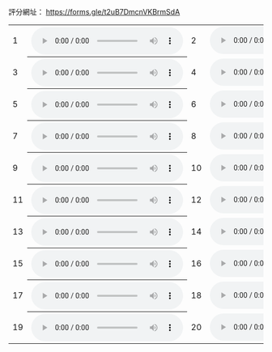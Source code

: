 評分網址：
<a href="https://forms.gle/e6PiGo6iJpQqQfW38" target="_blank">https://forms.gle/t2uB7DmcnVKBrmSdA</a>

<!-- CP -->
<!-- https://eric551130.github.io/MOS_ver1/MOS_WAV/CP/1.wav -->
<!-- https://eric551130.github.io/MOS_ver1/MOS_WAV/CP/2.wav -->
<!-- https://eric551130.github.io/MOS_ver1/MOS_WAV/CP/3.wav -->
<!-- https://eric551130.github.io/MOS_ver1/MOS_WAV/CP/4.wav -->
<!-- Expert -->
<!-- https://eric551130.github.io/MOS_ver1/MOS_WAV/Expert/1.wav -->
<!-- https://eric551130.github.io/MOS_ver1/MOS_WAV/Expert/2.wav -->
<!-- https://eric551130.github.io/MOS_ver1/MOS_WAV/Expert/3.wav -->
<!-- https://eric551130.github.io/MOS_ver1/MOS_WAV/Expert/4.wav -->
<!-- LLaMA -->
<!-- https://eric551130.github.io/MOS_ver1/MOS_WAV/LLaMA/1.wav -->
<!-- https://eric551130.github.io/MOS_ver1/MOS_WAV/LLaMA/2.wav -->
<!-- https://eric551130.github.io/MOS_ver1/MOS_WAV/LLaMA/3.wav -->
<!-- https://eric551130.github.io/MOS_ver1/MOS_WAV/LLaMA/4.wav -->
<!-- RL -->
<!-- https://eric551130.github.io/MOS_ver1/MOS_WAV/RL/1.wav -->
<!-- https://eric551130.github.io/MOS_ver1/MOS_WAV/RL/2.wav -->
<!-- https://eric551130.github.io/MOS_ver1/MOS_WAV/RL/4.wav -->
<!-- https://eric551130.github.io/MOS_ver1/MOS_WAV/RL/5.wav -->
<!-- RL+Novelty -->
<!-- https://eric551130.github.io/MOS_ver1/MOS_WAV/RL+Novelty/1.wav -->
<!-- https://eric551130.github.io/MOS_ver1/MOS_WAV/RL+Novelty/2.wav -->
<!-- https://eric551130.github.io/MOS_ver1/MOS_WAV/RL+Novelty/3.wav -->
<!-- https://eric551130.github.io/MOS_ver1/MOS_WAV/RL+Novelty/4.wav -->


<table>
    <tr>
      <td>1</td>
      <th><audio controls>
        <source src="https://eric551130.github.io/MOS_ver1/MOS_WAV/RL/4.wav"
        type="audio/mpeg">
        <!-- RL/4 -->
       </audio></th>
      <td>2</td>
      <td><audio controls>
        <source src="https://eric551130.github.io/MOS_ver1/MOS_WAV/Expert/2.wav"
        type="audio/mpeg">
        <!-- Expert/2 -->
       </audio></td>
    </tr>
    <tr>
      <td>3</td>
      <th><audio controls>
        <source src="https://eric551130.github.io/MOS_ver1/MOS_WAV/CP/2.wav"
        type="audio/mpeg">
        <!-- CP/2 -->
       </audio></th>
      <td>4</td>
      <td><audio controls>
        <source src="https://eric551130.github.io/MOS_ver1/MOS_WAV/RL+Novelty/3.wav"
        type="audio/mpeg">
        <!-- RL+Novelty/3 -->
       </audio></td>
    </tr>
    <tr>
      <td>5</td>
      <th><audio controls>
        <source src="https://eric551130.github.io/MOS_ver1/MOS_WAV/LLaMA/1.wav"
        type="audio/mpeg">
        <!-- LLaMA/1 -->
       </audio></th>
      <td>6</td>
      <td><audio controls>
        <source src="https://eric551130.github.io/MOS_ver1/MOS_WAV/CP/4.wav"
        type="audio/mpeg">
        <!-- CP/4 -->
       </audio></td>
    </tr>
    <tr>
      <td>7</td>
      <th><audio controls>
        <source src="https://eric551130.github.io/MOS_ver1/MOS_WAV/Expert/4.wav"
        type="audio/mpeg">
        <!-- Expert/4 -->
       </audio></th>
      <td>8</td>
      <td><audio controls>
        <source src="https://eric551130.github.io/MOS_ver1/MOS_WAV/RL/1.wav"
        type="audio/mpeg">
        <!-- RL/1 -->
       </audio></td>
    </tr>
    <tr>
      <td>9</td>
      <th><audio controls>
        <source src="https://eric551130.github.io/MOS_ver1/MOS_WAV/RL+Novelty/1.wav"
        type="audio/mpeg">
        <!-- RL+Novelty/1 -->
       </audio></th>
      <td>10</td>
      <td><audio controls>
        <source src="https://eric551130.github.io/MOS_ver1/MOS_WAV/LLaMA/3.wav"
        type="audio/mpeg">
        <!-- LLaMA/3 -->
       </audio></td>
    </tr>
    <tr>
      <td>11</td>
      <th><audio controls>
        <source src="https://eric551130.github.io/MOS_ver1/MOS_WAV/CP/3.wav"
        type="audio/mpeg">
        <!-- CP/3 -->
       </audio></th>
      <td>12</td>
      <td><audio controls>
        <source src="https://eric551130.github.io/MOS_ver1/MOS_WAV/RL/5.wav"
        type="audio/mpeg">
        <!-- RL/5 -->
       </audio></td>
    </tr>
    <tr>
      <td>13</td>
      <th><audio controls>
        <source src="https://eric551130.github.io/MOS_ver1/MOS_WAV/Expert/1.wav"
        type="audio/mpeg">
        <!-- Expert/1 -->
       </audio></th>
      <td>14</td>
      <td><audio controls>
        <source src="https://eric551130.github.io/MOS_ver1/MOS_WAV/RL+Novelty/4.wav"
        type="audio/mpeg">
        <!-- RL+Novelty/4 -->
       </audio></td>
    </tr>
    <tr>
      <td>15</td>
      <th><audio controls>
        <source src="https://eric551130.github.io/MOS_ver1/MOS_WAV/LLaMA/2.wav"
        type="audio/mpeg">
        <!-- LLaMA/2 -->
       </audio></th>
      <td>16</td>
      <td><audio controls>
        <source src="https://eric551130.github.io/MOS_ver1/MOS_WAV/CP/1.wav"
        type="audio/mpeg">
        <!-- CP/1 -->
       </audio></td>
    </tr>
    <tr>
      <td>17</td>
      <th><audio controls>
        <source src="https://eric551130.github.io/MOS_ver1/MOS_WAV/RL/2.wav"
        type="audio/mpeg">
        <!-- RL/2 -->
       </audio></th>
      <td>18</td>
      <td><audio controls>
        <source src="https://eric551130.github.io/MOS_ver1/MOS_WAV/LLaMA/4.wav"
        type="audio/mpeg">
        <!-- LLaMA/4 -->
       </audio></td>
    </tr>
    <tr>
      <td>19</td>
      <th><audio controls>
        <source src="https://eric551130.github.io/MOS_ver1/MOS_WAV/Expert/3.wav"
        type="audio/mpeg">
        <!-- Expert/3 -->
       </audio></th>
      <td>20</td>
      <td><audio controls>
        <source src="https://eric551130.github.io/MOS_ver1/MOS_WAV/RL+Novelty/2.wav"
        type="audio/mpeg">
        <!-- RL+Novelty/2 -->
       </audio></td>
    </tr>
</table>